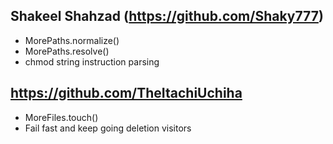 ## Shakeel Shahzad (https://github.com/Shaky777)

* MorePaths.normalize()
* MorePaths.resolve()
* chmod string instruction parsing

## https://github.com/TheItachiUchiha

* MoreFiles.touch()
* Fail fast and keep going deletion visitors

